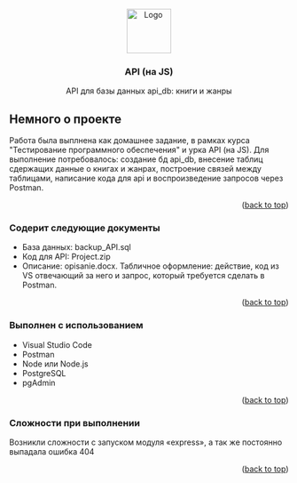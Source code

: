 <!-- PROJECT-->
<br />
<div align="center">
  <a href="https://github.com/github_username/repo_name">
    <img src="https://s3.mooc.ru/prod/source/origin/photos/categories/2467/large.png" alt="Logo" width="80" height="80">
  </a>

<h3 align="center">API (на JS)</h3>

  <p align="center">
    API для базы данных api_db: книги и жанры
  </p>
</div>


<!-- ABOUT THE PROJECT -->
## Немного о проекте 
Работа была выплнена как дoмашнее задание, в рамках курса "Тестирование программного обеспечения" и урка API (на JS).
Для выполнение потребовалось: создание бд api_db, внесение таблиц сдержащих данные о книгах и жанрах, построение связей между таблицами, написание кода для api и воспроизведение запросов через Postman.


<p align="right">(<a href="#readme-top">back to top</a>)</p>


### Содерит следующие документы 
* База данных: backup_API.sql
* Код для API: Project.zip
* Описание: opisanie.docx. Табличное оформление: действие, код из VS отвечающий за него и запрос, который требуется сделать в Postman. 
<p align="right">(<a href="#readme-top">back to top</a>)</p>


### Выполнен с использованием

* Visual Studio Code
* Postman
* Node или Node.js
* PostgreSQL
* pgAdmin 

<p align="right">(<a href="#readme-top">back to top</a>)</p>


### Сложности при выполнении
Возникли сложности с запуском модуля «express», а так же постоянно выпадала ошибка 404


<p align="right">(<a href="#readme-top">back to top</a>)</p>
